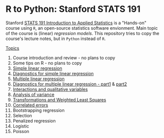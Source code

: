 # R to Python: Stanford STATS 191 
Stanford [STATS 191 Introduction to Applied Statistics](https://web.stanford.edu/class/stats191/) is a "Hands-on" course using `R`, an open-source statistics software envionment. Main topic of the course is (linear) *regression models*. This repository tries to copy the course's lecture notes, but in `Python` instead of `R`.



[Topics](https://web.stanford.edu/class/stats191/#topics)

1. Course introduction and review - no plans to copy
2. Some tips on R - no plans to copy
3. [Simple linear regression](https://github.com/DoosanJung/StanfordStats191/blob/master/3_simple_linear_regression.ipynb)
4. [Diagnostics for simple linear regression](https://github.com/DoosanJung/StanfordStats191/blob/master/4_simple_regression_diagnostics.ipynb)
5. [Multiple linear regression](https://github.com/DoosanJung/StanfordStats191/blob/master/5_multiple_linear_regression.ipynb)
6. [Diagnostics for multiple linear regression - part1](https://github.com/DoosanJung/StanfordStats191/blob/master/6_diagnostics_in_multiple_linear_regression_part1.ipynb) & [part2](https://github.com/DoosanJung/StanfordStats191/blob/master/6_diagnostics_in_multiple_linear_regression_part2.ipynb)
7. [Interactions and qualitative variables](https://github.com/DoosanJung/stanford-stats191-python/blob/master/7_interactions_qualitative_variables.ipynb)
8. [Analysis of variance](https://github.com/DoosanJung/stanford-stats191-python/blob/master/8_Analysis_of_variance.ipynb)
9. [Transformations and Weighted Least Squares](https://github.com/DoosanJung/stanford-stats191-python/blob/master/9_transformations_wls.ipynb)
10. [Correlated errors](https://github.com/DoosanJung/stanford-stats191-python/blob/master/10_correlated_errors.ipynb)
11. Bootstrapping regression
12. Selection
13. Penalized regression
14. Logistic
15. Poisson



